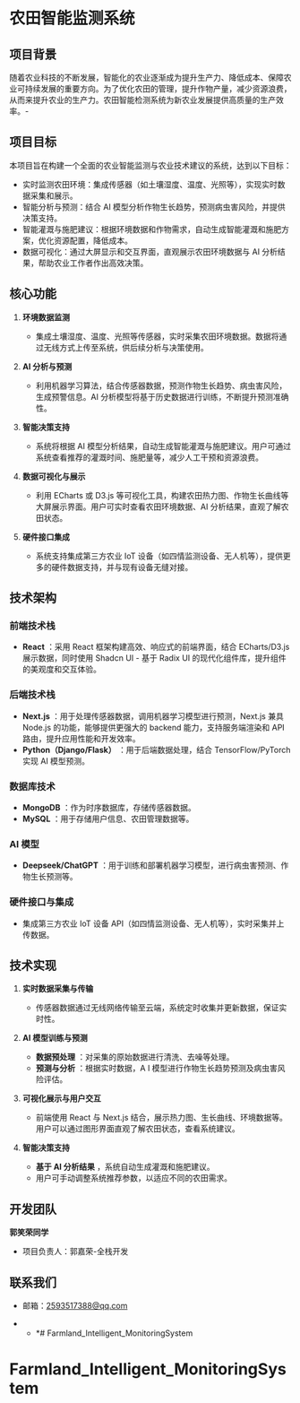 # 农田智能监测系统

## 项目背景

随着农业科技的不断发展，智能化的农业逐渐成为提升生产力、降低成本、保障农业可持续发展的重要方向。为了优化农田的管理，提升作物产量，减少资源浪费，从而来提升农业的生产力。农田智能检测系统为新农业发展提供高质量的生产效率。-

## 项目目标

本项目旨在构建一个全面的农业智能监测与农业技术建议的系统，达到以下目标：

  * 实时监测农田环境：集成传感器（如土壤湿度、温度、光照等），实现实时数据采集和展示。
  * 智能分析与预测：结合 AI 模型分析作物生长趋势，预测病虫害风险，并提供决策支持。
  * 智能灌溉与施肥建议：根据环境数据和作物需求，自动生成智能灌溉和施肥方案，优化资源配置，降低成本。
  * 数据可视化：通过大屏显示和交互界面，直观展示农田环境数据与 AI 分析结果，帮助农业工作者作出高效决策。

## 核心功能

  1. **环境数据监测**
     * 集成土壤湿度、温度、光照等传感器，实时采集农田环境数据。数据将通过无线方式上传至系统，供后续分析与决策使用。

  2. **AI 分析与预测**
     * 利用机器学习算法，结合传感器数据，预测作物生长趋势、病虫害风险，生成预警信息。AI 分析模型将基于历史数据进行训练，不断提升预测准确性。

  3. **智能决策支持**
     * 系统将根据 AI 模型分析结果，自动生成智能灌溉与施肥建议。用户可通过系统查看推荐的灌溉时间、施肥量等，减少人工干预和资源浪费。

  4. **数据可视化与展示**
     * 利用 ECharts 或 D3.js 等可视化工具，构建农田热力图、作物生长曲线等大屏展示界面。用户可实时查看农田环境数据、AI 分析结果，直观了解农田状态。

  5. **硬件接口集成**
     * 系统支持集成第三方农业 IoT 设备（如四情监测设备、无人机等），提供更多的硬件数据支持，并与现有设备无缝对接。

## 技术架构

### 前端技术栈

  * **React** ：采用 React 框架构建高效、响应式的前端界面，结合 ECharts/D3.js 展示数据，同时使用 Shadcn UI - 基于 Radix UI 的现代化组件库，提升组件的美观度和交互体验。

### 后端技术栈

  * **Next.js** ：用于处理传感器数据，调用机器学习模型进行预测，Next.js 兼具 Node.js 的功能，能够提供更强大的 backend 能力，支持服务端渲染和 API 路由，提升应用性能和开发效率。
  * **Python（Django/Flask）** ：用于后端数据处理，结合 TensorFlow/PyTorch 实现 AI 模型预测。

### 数据库技术

  * **MongoDB** ：作为时序数据库，存储传感器数据。
  * **MySQL** ：用于存储用户信息、农田管理数据等。

### AI 模型

  * **Deepseek/ChatGPT** ：用于训练和部署机器学习模型，进行病虫害预测、作物生长预测等。

### 硬件接口与集成

  * 集成第三方农业 IoT 设备 API（如四情监测设备、无人机等），实时采集并上传数据。

## 技术实现

  1. **实时数据采集与传输**
     * 传感器数据通过无线网络传输至云端，系统定时收集并更新数据，保证实时性。

  2. **AI 模型训练与预测**
     * **数据预处理** ：对采集的原始数据进行清洗、去噪等处理。
     * **预测与分析** ：根据实时数据，A I 模型进行作物生长趋势预测及病虫害风险评估。

  3. **可视化展示与用户交互**
     * 前端使用 React 与 Next.js 结合，展示热力图、生长曲线、环境数据等。用户可以通过图形界面直观了解农田状态，查看系统建议。

  4. **智能决策支持**
     * **基于 AI 分析结果** ，系统自动生成灌溉和施肥建议。
     * 用户可手动调整系统推荐参数，以适应不同的农田需求。

## 开发团队

**郭笑荣同学**
  * 项目负责人：郭嘉荣-全栈开发

## 联系我们
* 邮箱：2593517388@qq.com


* * *# Farmland_Intelligent_MonitoringSystem
# Farmland_Intelligent_MonitoringSystem
